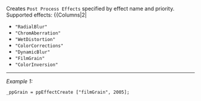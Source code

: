 Creates `Post Process Effects` specified by effect name and priority.<br>
Supported effects:
{{Columns|2|
* `"RadialBlur"`
* `"ChromAberration"`
* `"WetDistortion"`
* `"ColorCorrections"`
* `"DynamicBlur"`
* `"FilmGrain"`
* `"ColorInversion"`


---
*Example 1:*
```sqf
_ppGrain = ppEffectCreate ["filmGrain", 2005];
```